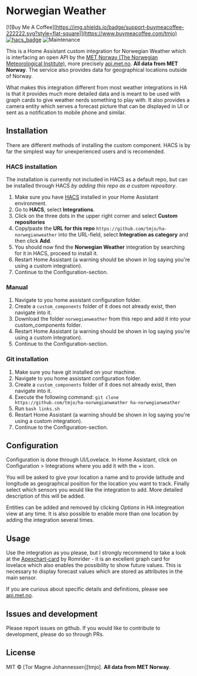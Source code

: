 # Norwegian Weather
[![Buy Me A Coffee][https://img.shields.io/badge/support-buymeacoffee-222222.svg?style=flat-square]](https://www.buymeacoffee.com/tmjo)
[![hacs_badge](https://img.shields.io/badge/HACS-Custom-orange.svg)](https://github.com/custom-components/hacs) ![Maintenance](https://img.shields.io/maintenance/yes/2021.svg)

This is a Home Assistant custom integration for Norwegian Weather which is interfacing an open API by the [MET Norway (The Norwegian Meteorological Institute)](https://met.no/en/), more precisely [api.met.no](https://api.met.no/).  **All data from MET Norway**. The service also provides data for geographical locations outside of Norway.

What makes this integration different from most weather integrations in HA is that it provides much more detailed data and is meant to be used with graph cards to give weather nerds something to play with. It also provides a camera entity which serves a forecast picture that can be displayed in UI or sent as a notification to mobile phone and similar.

## Installation
There are different methods of installing the custom component. HACS is by far the simplest way for unexperienced users and is recomended.

### HACS installation
The installation is currently not included in HACS as a default repo, but can be installed through HACS *by adding this repo as a custom repository*.

1. Make sure you have [HACS](https://hacs.xyz/) installed in your Home Assistant environment.
2. Go to **HACS**, select **Integrations**.
3. Click on the three dots in the upper right corner and select **Custom repositories**
4. Copy/paste the **URL for this repo** `https://github.com/tmjo/ha-norwegianweather` into the URL-field, select **Integration as category** and then click **Add**.
5. You should now find the **Norwegian Weather** integration by searching for it in HACS, proceed to install it.
6. Restart Home Assistant (a warning should be shown in log saying you're using a custom integration).
7. Continue to the Configuration-section.


### Manual
1. Navigate to you home assistant configuration folder.
2. Create a `custom_components` folder of it does not already exist, then navigate into it.
3. Download the folder `norwegianweather` from this repo and add it into your custom_components folder.
4. Restart Home Assistant (a warning should be shown in log saying you're using a custom integration).
5. Continue to the Configuration-section.


### Git installation
1. Make sure you have git installed on your machine.
2. Navigate to you home assistant configuration folder.
3. Create a `custom_components` folder of it does not already exist, then navigate into it.
4. Execute the following command: `git clone https://github.com/tmjo/ha-norwegianweather ha-norwegianweather`
5. Run `bash links.sh`
6. Restart Home Assistant (a warning should be shown in log saying you're using a custom integration).
7. Continue to the Configuration-section.

## Configuration
Configuration is done through UI/Lovelace. In Home Assistant, click on Configuration > Integrations where you add it with the + icon.

You will be asked to give your location a name and to provide latitude and longitude as geographical position for the location you want to track. Finally select which sensors you would like the integration to add. More detailed description of this will be added.

Entities can be added and removed by clicking *Options* in HA integreation view at any time. It is also possible to enable more than one location by adding the integration several times.

## Usage
Use the integration as you please, but I strongly recommend to take a look at the [Apexchart-card](https://github.com/RomRider/apexcharts-card) by Romrider - it is an excellent graph card for lovelace which also enables the possibility to show future values. This is necessary to display forecast values which are stored as attributes in the main sensor.

If you are curious about specific details and definitions, please see [api.met.no](https://api.met.no/).

## Issues and development
Please report issues on github. If you would like to contribute to development, please do so through PRs.

## License
MIT © [Tor Magne Johannessen][tmjo]. **All data from MET Norway**.

